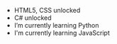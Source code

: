 - HTML5, CSS unlocked
- C# unlocked
- I’m currently learning Python
- I'm currently learning JavaScript


<!---
FelipeJanuario/FelipeJanuario is a ✨ special ✨ repository because its `README.md` (this file) appears on your GitHub profile.
You can click the Preview link to take a look at your changes.
--->
